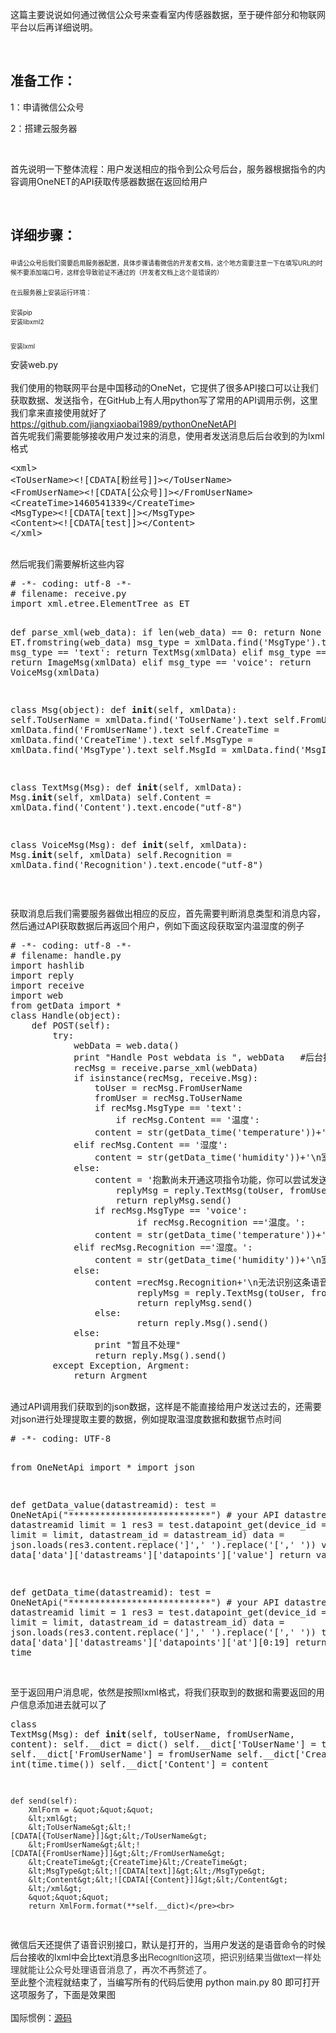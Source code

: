 
<p>这篇主要说说如何通过微信公众号来查看室内传感器数据，至于硬件部分和物联网平台以后再详细说明。</p>
<p><br>
</p>
<h2>准备工作：</h2>
<p>1：申请微信公众号</p>
<p>2：搭建云服务器</p>
<p><br>
</p>
<p>首先说明一下整体流程：用户发送相应的指令到公众号后台，服务器根据指令的内容调用OneNET的API获取传感器数据在返回给用户</p>
<p><br>
</p>
<h2>详细步骤：</h2>
<h3><span style="font-size:10px; font-weight:normal"><span style="white-space:pre"></span>申请公众号后我们需要启用服务器配置，具体步骤请看微信的开发者文档，这个地方需要注意一下在填写URL的时候不要添加端口号，这样会导致验证不通过的（开发者文档上这个是错误的）</span></h3>
<div><span style="font-size:10px; font-weight:normal"><span style="white-space:pre"></span>在云服务器上安装运行环境：</span></div>
<div><br>
</div>
<div><span style="font-size:10px; font-weight:normal"><span style="white-space:pre"></span>安装pip</span></div>
<div><span style="font-size:10px; font-weight:normal"><span style="white-space:pre"><img src="https://img-blog.csdn.net/20171217162858414?watermark/2/text/aHR0cDovL2Jsb2cuY3Nkbi5uZXQvRmFuTUxlaQ==/font/5a6L5L2T/fontsize/400/fill/I0JBQkFCMA==/dissolve/70/gravity/Center" alt=""></span></span></div>
<div><span style="font-size:10px; font-weight:normal"><span style="white-space:pre"><span style="white-space:pre"></span></span></span></div>
<div><span style="font-size:10px; font-weight:normal"><span style="white-space:pre"></span>安装libxml2</span></div>
<div><span style="font-size:10px; font-weight:normal"><span style="white-space:pre"><img src="https://img-blog.csdn.net/20171217162935160?watermark/2/text/aHR0cDovL2Jsb2cuY3Nkbi5uZXQvRmFuTUxlaQ==/font/5a6L5L2T/fontsize/400/fill/I0JBQkFCMA==/dissolve/70/gravity/Center" alt=""></span></span></div>
<div><span style="font-size:10px; font-weight:normal"><span style="white-space:pre"><br>
</span></span></div>
<div><span style="font-size:10px; font-weight:normal"><span style="white-space:pre"><span style="white-space:pre"></span>安装lxml</span></span></div>
<div><span style="font-size:10px; white-space:pre"><span style="font-size:10px; white-space:pre"><img src="https://img-blog.csdn.net/20171217162943429?watermark/2/text/aHR0cDovL2Jsb2cuY3Nkbi5uZXQvRmFuTUxlaQ==/font/5a6L5L2T/fontsize/400/fill/I0JBQkFCMA==/dissolve/70/gravity/Center" alt=""></span></span><span style="font-size:10px">&nbsp;&nbsp;</span></div>
<div><span style="white-space:pre"></span></div>
<div><span style="white-space:pre"></span>安装web.py</div>
<div><span style="white-space:pre"></span><img src="https://img-blog.csdn.net/20171217163002373?watermark/2/text/aHR0cDovL2Jsb2cuY3Nkbi5uZXQvRmFuTUxlaQ==/font/5a6L5L2T/fontsize/400/fill/I0JBQkFCMA==/dissolve/70/gravity/Center" alt="" style="font-size:10px"></div>
<div><br>
</div>
<div><span style="white-space:pre"></span>我们使用的物联网平台是中国移动的OneNet，它提供了很多API接口可以让我们获取数据、发送指令，在GitHub上有人用python写了常用的API调用示例，这里我们拿来直接使用就好了<a target="_blank" target="_blank" href="https://github.com/jiangxiaobai1989/pythonOneNetAPI">https://github.com/jiangxiaobai1989/pythonOneNetAPI</a></div>
<div><span style="white-space:pre"></span>首先呢我们需要能够接收用户发过来的消息，使用者发送消息后后台收到的为lxml&#26684;式</div>
<div><span style="white-space:pre"></span><pre name="code" class="html">&lt;xml&gt;
&lt;ToUserName&gt;&lt;![CDATA[粉丝号]]&gt;&lt;/ToUserName&gt;
&lt;FromUserName&gt;&lt;![CDATA[公众号]]&gt;&lt;/FromUserName&gt;
&lt;CreateTime&gt;1460541339&lt;/CreateTime&gt;
&lt;MsgType&gt;&lt;![CDATA[text]]&gt;&lt;/MsgType&gt;
&lt;Content&gt;&lt;![CDATA[test]]&gt;&lt;/Content&gt;
&lt;/xml&gt;</pre><br>
</div>
<div><span style="white-space:pre"></span>然后呢我们需要解析这些内容</div>
<div><span style="white-space:pre"></span><pre name="code" class="python"># -*- coding: utf-8 -*-
# filename: receive.py
import xml.etree.ElementTree as ET

def parse_xml(web_data):
    if len(web_data) == 0:
        return None
    xmlData = ET.fromstring(web_data)
    msg_type = xmlData.find('MsgType').text
    if msg_type == 'text':
        return TextMsg(xmlData)
    elif msg_type == 'image':
        return ImageMsg(xmlData)
    elif msg_type == 'voice':
	return VoiceMsg(xmlData)

class Msg(object):
    def __init__(self, xmlData):
        self.ToUserName = xmlData.find('ToUserName').text
        self.FromUserName = xmlData.find('FromUserName').text
        self.CreateTime = xmlData.find('CreateTime').text
        self.MsgType = xmlData.find('MsgType').text
        self.MsgId = xmlData.find('MsgId').text
	

class TextMsg(Msg):
    def __init__(self, xmlData):
        Msg.__init__(self, xmlData)
        self.Content = xmlData.find('Content').text.encode(&quot;utf-8&quot;)

class VoiceMsg(Msg):
	def __init__(self, xmlData):
		Msg.__init__(self, xmlData)
		self.Recognition = xmlData.find('Recognition').text.encode(&quot;utf-8&quot;)</pre><br>
</div>
<div><span style="white-space:pre"></span>获取消息后我们需要服务器做出相应的反应，首先需要判断消息类型和消息内容，然后通过API获取数据后再返回个用户，例如下面这段获取室内温湿度的例子</div>
<div><pre name="code" class="python"># -*- coding: utf-8 -*-
# filename: handle.py
import hashlib
import reply
import receive
import web
from getData import *
class Handle(object):
    def POST(self):
        try:
            webData = web.data()
            print &quot;Handle Post webdata is &quot;, webData   #后台打日志
            recMsg = receive.parse_xml(webData)
            if isinstance(recMsg, receive.Msg):
                toUser = recMsg.FromUserName
                fromUser = recMsg.ToUserName
                if recMsg.MsgType == 'text':
                	if recMsg.Content == '温度':
				content = str(getData_time('temperature'))+'\n室内温度为'+str(getData_value('temperature')) +'℃'
		  	elif recMsg.Content == '湿度':
				content = str(getData_time('humidity'))+'\n室内湿度为'+str(getData_value('humidity')) +'%'
			else:
				content = '抱歉尚未开通这项指令功能，你可以尝试发送‘温度’、‘湿度’来查看最新的室内信息,或者发送相应的语音消息 '
                   	replyMsg = reply.TextMsg(toUser, fromUser, content)
                   	return replyMsg.send()
                if recMsg.MsgType == 'voice':
                    	if recMsg.Recognition =='温度。':
				content = str(getData_time('temperature'))+'\n室内温度为'+str(getData_value('temperature')) +'℃'
			elif recMsg.Recognition =='湿度。':
				content = str(getData_time('humidity'))+'\n室内湿度为'+str(getData_value('humidity')) +'%'
			else:
				content =recMsg.Recognition+'\n无法识别这条语音消息'
                    	replyMsg = reply.TextMsg(toUser, fromUser, content)
                    	return replyMsg.send()
                else:
                    	return reply.Msg().send()
            else:
                print &quot;暂且不处理&quot;
                return reply.Msg().send()
        except Exception, Argment:
            return Argment</pre><br>
<span style="white-space:pre"></span>通过API调用我们获取到的json数据，这样是不能直接给用户发送过去的，还需要对json进行处理提取主要的数据，例如提取温湿度数据和数据节点时间</div>
<div><pre name="code" class="python"># -*- coding: UTF-8

from OneNetApi import *
import json

def getData_value(datastreamid):
    test = OneNetApi(&quot;***************************&quot;) #  your API
    datastream_id = datastreamid
    limit = 1
    res3 = test.datapoint_get(device_id = &quot;6975064&quot;, limit = limit, datastream_id = datastream_id)
    data = json.loads(res3.content.replace(']',' ').replace('[',' '))
    value = data['data']['datastreams']['datapoints']['value']
    return value
	
	
def getData_time(datastreamid):
    test = OneNetApi(&quot;***************************&quot;) #  your API
    datastream_id = datastreamid
    limit = 1
    res3 = test.datapoint_get(device_id = &quot;6975064&quot;, limit = limit, datastream_id = datastream_id)
    data = json.loads(res3.content.replace(']',' ').replace('[',' '))
    time = data['data']['datastreams']['datapoints']['at'][0:19]
    return time</pre><br>
<span style="white-space:pre"></span>至于返回用户消息呢，依然是按照lxml&#26684;式，将我们获取到的数据和需要返回的用户信息添加进去就可以了<pre name="code" class="python">class TextMsg(Msg):
    def __init__(self, toUserName, fromUserName, content):
        self.__dict = dict()
        self.__dict['ToUserName'] = toUserName
        self.__dict['FromUserName'] = fromUserName
        self.__dict['CreateTime'] = int(time.time())
        self.__dict['Content'] = content

    def send(self):
        XmlForm = &quot;&quot;&quot;
        &lt;xml&gt;
        &lt;ToUserName&gt;&lt;![CDATA[{ToUserName}]]&gt;&lt;/ToUserName&gt;
        &lt;FromUserName&gt;&lt;![CDATA[{FromUserName}]]&gt;&lt;/FromUserName&gt;
        &lt;CreateTime&gt;{CreateTime}&lt;/CreateTime&gt;
        &lt;MsgType&gt;&lt;![CDATA[text]]&gt;&lt;/MsgType&gt;
        &lt;Content&gt;&lt;![CDATA[{Content}]]&gt;&lt;/Content&gt;
        &lt;/xml&gt;
        &quot;&quot;&quot;
        return XmlForm.format(**self.__dict)</pre><br>
</div>
<div><span style="white-space:pre"></span><span style="white-space:pre"></span>微信后天还提供了语音识别接口，默认是打开的，当用户发送的是语音命令的时候后台接收的lxml中会比text消息多出<span style="color:rgb(51,51,51); font-family:&quot;Helvetica Neue&quot;,Helvetica,Arial,sans-serif; font-size:14px">Recognition这项，把识别结果当做text一样处理就能让公众号处理语音消息了，再次不再赘述了。</span></div>
<div><span style="white-space:pre"></span>至此整个流程就结束了，当编写所有的代码后使用 python main.py 80 即可打开这项服务了，下面是效果图</div>
<div><span style="white-space:pre"></span><img src="https://img-blog.csdn.net/20171217173126601?watermark/2/text/aHR0cDovL2Jsb2cuY3Nkbi5uZXQvRmFuTUxlaQ==/font/5a6L5L2T/fontsize/400/fill/I0JBQkFCMA==/dissolve/70/gravity/Center" alt=""><br>
</div>
<div><br>
</div>
<div>国际惯例：<a target="_blank" href="https://github.com/FanMLei/wx">源码</a></div>
<p><br>
</p>
